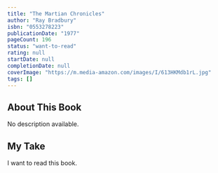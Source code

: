 ```yaml
---
title: "The Martian Chronicles"
author: "Ray Bradbury"
isbn: "0553278223"
publicationDate: "1977"
pageCount: 196
status: "want-to-read"
rating: null
startDate: null
completionDate: null
coverImage: "https://m.media-amazon.com/images/I/613HKMdb1rL.jpg"
tags: []
---
```


## About This Book

No description available.

## My Take

I want to read this book.
